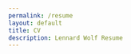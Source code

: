 ```yaml
---
permalink: /resume
layout: default
title: CV
description: Lennard Wolf Resume
---
```

<br />
<br/>
<div align="center">
    <object data="../assets/lennard-wolf_cv_2023-11-17.pdf" width="1000" height="1414" type='application/pdf'></object>
</div>
<br/>
<!-- <div align="left">
    <a href="../assets/lennard-wolf_cv_2023-11-17.pdf" target="_blank">Download PDF</a>
</div>
<br/> -->
